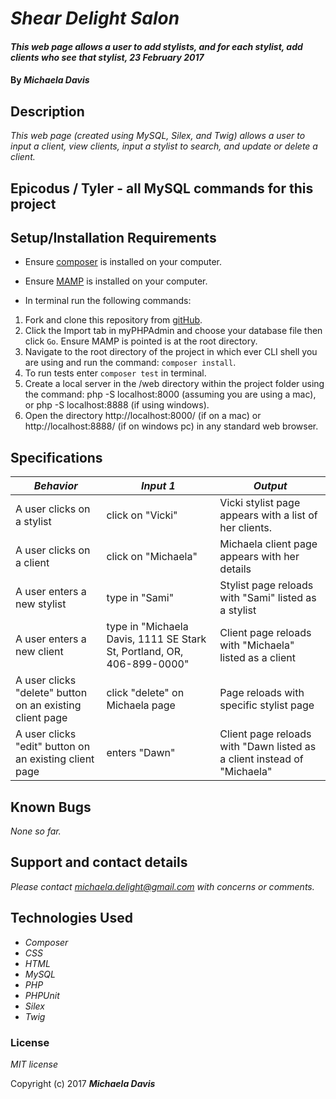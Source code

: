 # _Shear Delight Salon_

#### _This web page allows a user to add stylists, and for each stylist, add clients who see that stylist, 23 February 2017_

#### By _**Michaela Davis**_

## Description

_This web page (created using MySQL, Silex, and Twig) allows a user to input a client, view clients, input a stylist to search, and update or delete a client._

## Epicodus / Tyler - all MySQL commands for this project

## Setup/Installation Requirements

* Ensure [composer](https://getcomposer.org/) is installed on your computer.
* Ensure [MAMP](https://www.mamp.info/en/) is installed on your computer.

* In terminal run the following commands:

1. Fork and clone this repository from [gitHub](https://github.com/Michaela-Davis/php_shear-delight-salon.git).
2. Click the Import tab in myPHPAdmin and choose your database file then click `Go`. Ensure MAMP is pointed is at the root directory.
3. Navigate to the root directory of the project in which ever CLI shell you are using and run the command: `composer install`.
4. To run tests enter `composer test` in terminal.
5. Create a local server in the /web directory within the project folder using the command: php -S localhost:8000 (assuming you are using a mac), or php -S localhost:8888 (if using windows).
6. Open the directory http://localhost:8000/ (if on a mac) or http://localhost:8888/ (if on windows pc) in any standard web browser.

## Specifications

|    *Behavior*   |    *Input 1*    |     *Output*    |
|-----------------|-----------------|-----------------|
| A user clicks on a stylist | click on "Vicki" | Vicki stylist page appears with a list of her clients. |
| A user clicks on a client | click on "Michaela" | Michaela client page appears with her details |
| A user enters a new stylist | type in "Sami" | Stylist page reloads with "Sami" listed as a stylist |
| A user enters a new client | type in "Michaela Davis, 1111 SE Stark St, Portland, OR, 406-899-0000" | Client page reloads with "Michaela" listed as a client |
| A user clicks "delete" button on an existing client page | click "delete" on Michaela page | Page reloads with specific stylist page |
| A user clicks "edit" button on an existing client page | enters "Dawn" | Client page reloads with "Dawn listed as a client instead of "Michaela"|

## Known Bugs

_None so far._

## Support and contact details

_Please contact michaela.delight@gmail.com with concerns or comments._

## Technologies Used

* _Composer_
* _CSS_
* _HTML_
* _MySQL_
* _PHP_
* _PHPUnit_
* _Silex_
* _Twig_

### License

*MIT license*

Copyright (c) 2017 **_Michaela Davis_**
